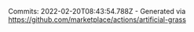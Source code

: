 Commits: 2022-02-20T08:43:54.788Z - Generated via https://github.com/marketplace/actions/artificial-grass
<br>
